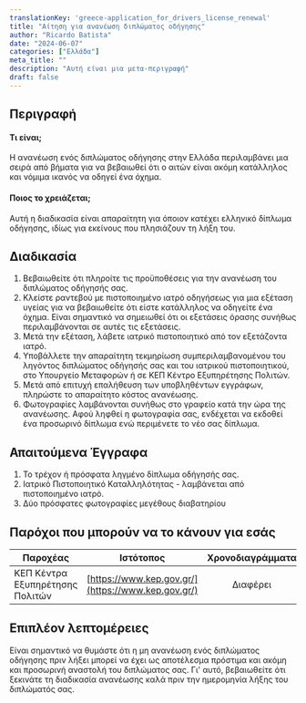 ```yaml
---
translationKey: 'greece-application_for_drivers_license_renewal'
title: "Αίτηση για ανανέωση διπλώματος οδήγησης"
author: "Ricardo Batista"
date: "2024-06-07"
categories: ["Ελλάδα"]
meta_title: ""
description: "Αυτή είναι μια μετα-περιγραφή"
draft: false
---
```


## Περιγραφή
#### Τι είναι;
Η ανανέωση ενός διπλώματος οδήγησης στην Ελλάδα περιλαμβάνει μια σειρά από βήματα για να βεβαιωθεί ότι ο αιτών είναι ακόμη κατάλληλος και νόμιμα ικανός να οδηγεί ένα όχημα.

#### Ποιος το χρειάζεται;
Αυτή η διαδικασία είναι απαραίτητη για όποιον κατέχει ελληνικό δίπλωμα οδήγησης, ιδίως για εκείνους που πλησιάζουν τη λήξη του.

## Διαδικασία
1. Βεβαιωθείτε ότι πληροίτε τις προϋποθέσεις για την ανανέωση του διπλώματος οδήγησής σας.
2. Κλείστε ραντεβού με πιστοποιημένο ιατρό οδηγήσεως για μια εξέταση υγείας για να βεβαιωθείτε ότι είστε κατάλληλος να οδηγείτε ένα όχημα. Είναι σημαντικό να σημειωθεί ότι οι εξετάσεις όρασης συνήθως περιλαμβάνονται σε αυτές τις εξετάσεις.
3. Μετά την εξέταση, λάβετε ιατρικό πιστοποιητικό από τον εξετάζοντα ιατρό.
4. Υποβάλλετε την απαραίτητη τεκμηρίωση συμπεριλαμβανομένου του ληγόντος διπλώματος οδήγησής σας και του ιατρικού πιστοποιητικού, στο Υπουργείο Μεταφορών ή σε ΚΕΠ Κέντρο Εξυπηρέτησης Πολιτών.
5. Μετά από επιτυχή επαλήθευση των υποβληθέντων εγγράφων, πληρώστε το απαραίτητο κόστος ανανέωσης.
6. Φωτογραφίες λαμβάνονται συνήθως στο γραφείο κατά την ώρα της ανανέωσης. Αφού ληφθεί η φωτογραφία σας, ενδέχεται να εκδοθεί ένα προσωρινό δίπλωμα ενώ περιμένετε το νέο σας δίπλωμα.

## Απαιτούμενα Έγγραφα
1. Το τρέχον ή πρόσφατα ληγμένο δίπλωμα οδήγησής σας.
2. Ιατρικό Πιστοποιητικό Καταλληλότητας - λαμβάνεται από πιστοποιημένο ιατρό.
3. Δύο πρόσφατες φωτογραφίες μεγέθους διαβατηρίου

## Παρόχοι που μπορούν να το κάνουν για εσάς

| Παροχέας | Ιστότοπος | Χρονοδιαγράμματα | Κόστος |
| --------------- | --------------- | :-------------: | :-------------: |
| ΚΕΠ Κέντρα Εξυπηρέτησης Πολιτών | [https://www.kep.gov.gr/](https://www.kep.gov.gr/) | Διαφέρει | Διαφέρει |

## Επιπλέον λεπτομέρειες
Είναι σημαντικό να θυμάστε ότι η μη ανανέωση ενός διπλώματος οδήγησης πριν λήξει μπορεί να έχει ως αποτέλεσμα πρόστιμα και ακόμη και προσωρινή αναστολή του διπλώματος σας. Γι' αυτό, βεβαιωθείτε ότι ξεκινάτε τη διαδικασία ανανέωσης καλά πριν την ημερομηνία λήξης του διπλώματός σας.